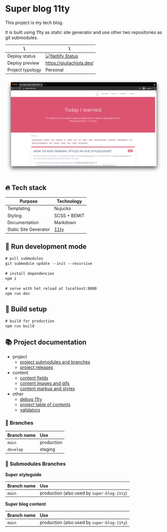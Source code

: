 # Super blog 11ty

This project is my tech blog.

It is built using 11ty as static site generator and use other two repositories as git submodules.

| \                | \                                                                                                                                                                      |
|------------------|------------------------------------------------------------------------------------------------------------------------------------------------------------------------|
| Deploy status	         | [![Netlify Status](https://api.netlify.com/api/v1/badges/418bc946-0474-46c4-9bc3-48031743a7ef/deploy-status)](https://app.netlify.com/sites/blog-giuliachiola/deploys) |
| Deploy preview   | https://giuliachiola.dev/                                                                                                                                              |
| Project typology | Personal                                                                                                                                                               |

![project preview](docs/project-preview.png)

## 🔥 Tech stack

| Purpose               | Technology                               |
|-----------------------|------------------------------------------|
| Templating            | Nujucks                                  |
| Styling               | SCSS + BEMIT                             |
| Documentation         | Markdown                                 |
| Static Site Generator | [11ty](https://github.com/11ty/eleventy) |

## 🌊 Run development mode

```shell
# pull submodules
git submodule update --init --recursive

# install dependencies
npm i

# serve with hot reload at localhost:8080
npm run dev
```

## 🧳 Build setup

```shell
# build for production
npm run build
```

## 📚 Project documentation

- project
  - [project submodules and branches](docs/project-submodules.md)
  - [project releases](docs/project-releases.md)
- content
  - [content fields](docs/content-fields.md)
  - [content images and gifs](docs/content-images-gifs.md)
  - [content markup and styles](docs/content-markup.md)
- other
  - [debug 11ty](docs/debug-11ty.md)
  - [project table of contents](docs/table-of-contents.md)
  - [validators](docs/validators.md)

### 🌿 Branches

| Branch name | Use        |
|:------------|:-----------|
| `main`      | production |
| `develop`   | staging    |

### 🌿 Submodules Branches

**Super styleguide**

| Branch name | Use                                         |
|:------------|:--------------------------------------------|
| `main`      | production (also used by `super-blog-11ty`) |

**Super blog content**

| Branch name | Use                                         |
|:------------|:--------------------------------------------|
| `main`      | production (also used by `super-blog-11ty`) |
